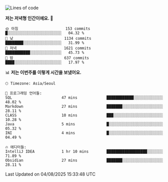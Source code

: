   <!--START_SECTION:waka-->
![Lines of code](https://img.shields.io/badge/%EC%A0%80%EB%8A%94%20%EC%97%AC%ED%83%9C%EA%B9%8C%EC%A7%80%20-1.9%20million%20%EC%A4%84%EC%9D%98%20%EC%BD%94%EB%93%9C%EB%A5%BC%20%EC%9E%91%EC%84%B1%ED%96%88%EC%96%B4%EC%9A%94.-blue)

**저는 저녁형 인간이에요. 🦉** 

```text
🌞 아침                     153 commits         █░░░░░░░░░░░░░░░░░░░░░░░░   04.32 % 
🌆 낮　                     1134 commits        ████████░░░░░░░░░░░░░░░░░   31.99 % 
🌃 저녁                     1621 commits        ███████████░░░░░░░░░░░░░░   45.73 % 
🌙 밤　                     637 commits         ████░░░░░░░░░░░░░░░░░░░░░   17.97 % 
```


📊 **저는 이번주를 이렇게 시간을 보냈어요.** 

```text
🕑︎ Timezone: Asia/Seoul

💬 프로그래밍 언어들: 
SQL                      47 mins             ████████████░░░░░░░░░░░░░   48.02 % 
Markdown                 27 mins             ███████░░░░░░░░░░░░░░░░░░   28.11 % 
CLASS                    10 mins             ███░░░░░░░░░░░░░░░░░░░░░░   10.28 % 
Java                     5 mins              █░░░░░░░░░░░░░░░░░░░░░░░░   05.32 % 
INI                      4 mins              █░░░░░░░░░░░░░░░░░░░░░░░░   04.49 % 

🔥 에디터들: 
IntelliJ IDEA            1 hr 10 mins        ██████████████████░░░░░░░   71.89 % 
Obsidian                 27 mins             ███████░░░░░░░░░░░░░░░░░░   28.11 % 
```


 Last Updated on 04/08/2025 15:33:48 UTC
<!--END_SECTION:waka-->
